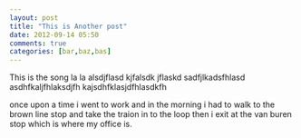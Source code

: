 ```yaml
---
layout: post
title: "This is Another post"
date: 2012-09-14 05:50
comments: true
categories: [bar,baz,bas]
---
```


This is the song la la alsdjflasd kjfalsdk jflaskd
sadfjlkadsfhlasd
asdhfkaljfhlaksdjfh
kajsdhfklasjdfhlasdkfh

once upon a time i went to work and in the morning i had to walk to the brown line stop and take the traion in to the loop then i exit at the van buren stop which is where my office is.
